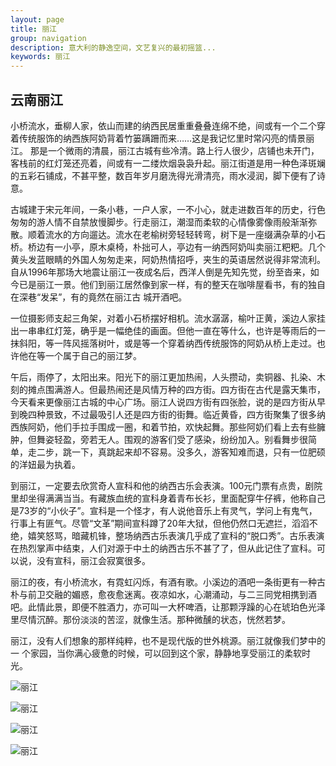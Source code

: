 ```yaml
---
layout: page
title: 丽江 
group: navigation
description: 意大利的静逸空间，文艺复兴的最初摇篮...
keywords: 丽江
---
```



<h2> 云南丽江</h2>

小桥流水，垂柳人家，依山而建的纳西民居重重叠叠连绵不绝，间或有一个二个穿着传统服饰的纳西族阿奶背着竹篓蹒跚而来……这是我记忆里时常闪亮的情景丽江。
那是一个微雨的清晨，丽江古城有些冷清。路上行人很少，店铺也未开门，客栈前的红灯笼还亮着，间或有一二缕炊烟袅袅升起。丽江街道是用一种色泽斑斓的五彩石铺成，不甚平整，数百年岁月磨洗得光滑清亮，雨水浸润，脚下便有了诗意。

古城建于宋元年间，一条小巷，一户人家，一不小心，就走进数百年的历史，行色匆匆的游人情不自禁放慢脚步。行走丽江，潮湿而柔软的心情像雾像雨般渐渐弥散。顺着流水的方向遛达。流水在老榆树旁轻轻转弯，树下是一座缀满杂草的小石桥。桥边有一小亭，原木桌椅，朴拙可人，亭边有一纳西阿奶叫卖丽江粑粑。几个黄头发蓝眼睛的外国人匆匆走来，阿奶热情招呼，夹生的英语居然说得非常流利。自从1996年那场大地震让丽江一夜成名后，西洋人倒是先知先觉，纷至沓来，如今已是丽江一景。他们到丽江居然像到家一样，有的整天在咖啡屋看书，有的独自在深巷“发呆”，有的竟然在丽江古 城开酒吧。

一位摄影师支起三角架，对着小石桥摆好相机。流水潺潺，榆叶正黄，溪边人家挂出一串串红灯笼，确乎是一幅绝佳的画面。但他一直在等什么，也许是等雨后的一抹斜阳，等一阵风摇落树叶，或是等一个穿着纳西传统服饰的阿奶从桥上走过。也许他在等一个属于自己的丽江梦。

午后，雨停了，太阳出来。阳光下的丽江更加热闹，人头攒动，卖铜器、扎染、木刻的摊点围满游人。但最热闹还是风情万种的四方街。四方街在古代是露天集市，今天看来更像丽江古城的中心广场。丽江人说四方街有四张脸，说的是四方街从早到晚四种景致，不过最吸引人还是四方街的街舞。临近黄昏，四方街聚集了很多纳西族阿奶，他们手拉手围成一圈，和着节拍，欢快起舞。那些阿奶们看上去有些臃肿，但舞姿轻盈，旁若无人。围观的游客们受了感染，纷纷加入。别看舞步很简单，走二步，跳一下，真跳起来却不容易。没多久，游客知难而退，只有一位肥硕的洋妞最为执着。



到丽江，一定要去欣赏奇人宣科和他的纳西古乐会表演。100元门票有点贵，剧院里却坐得满满当当。有藏族血统的宣科身着青布长衫，里面配穿牛仔裤，他称自己是73岁的“小伙子”。宣科是一个怪才，有人说他音乐上有灵气，学问上有鬼气，行事上有匪气。尽管“文革”期间宣科蹲了20年大狱，但他仍然口无遮拦，滔滔不绝，嬉笑怒骂，暗藏机锋，整场纳西古乐表演几乎成了宣科的“脱口秀”。古乐表演在热烈掌声中结束，人们对源于中土的纳西古乐不甚了了，但从此记住了宣科。可以说，没有宣科，丽江会寂寞很多。


丽江的夜，有小桥流水，有霓虹闪烁，有酒有歌。小溪边的酒吧一条街更有一种古朴与前卫交融的媚惑，愈夜愈迷离。夜凉如水，心潮涌动，与二三同党相携到酒吧。此情此景，即便不胜酒力，亦可叫一大杯啤酒，让那颗浮躁的心在琥珀色光泽里尽情沉醉。那份淡淡的苦涩，就像生活。那种微醺的状态，恍然若梦。


丽江，没有人们想象的那样纯粹，也不是现代版的世外桃源。丽江就像我们梦中的一 个家园，当你满心疲惫的时候，可以回到这个家，静静地享受丽江的柔软时光。

![丽江](http://img.noreal.pro/2014/lj/27.jpg!900)

![丽江](http://img.noreal.pro/2014/lj/22.jpg!900)

![丽江](http://img.noreal.pro/2014/lj/23.jpg!900)

![丽江](http://img.noreal.pro/2014/lj/1.jpg!900)









